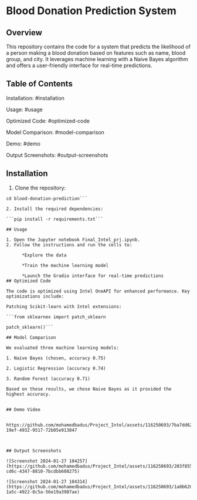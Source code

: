 # Blood Donation Prediction System

## Overview

This repository contains the code for a system that predicts the likelihood of a person making a blood donation based on features such as name, blood group, and city. It leverages machine learning with a Naive Bayes algorithm and offers a user-friendly interface for real-time predictions.

## Table of Contents

Installation: #installation

Usage: #usage

Optimized Code: #optimized-code

Model Comparison: #model-comparison

Demo: #demo

Output Screenshots: #output-screenshots

## Installation

1. Clone the repository:
   
```git clone https://github.com/your-username/blood-donation-prediction.git
cd blood-donation-prediction```

2. Install the required dependencies:
   
```pip install -r requirements.txt```

## Usage

1. Open the Jupyter notebook Final_Intel_prj.ipynb.
2. Follow the instructions and run the cells to:
   
      *Explore the data
   
      *Train the machine learning model
   
      *Launch the Gradio interface for real-time predictions
## Optimized Code

The code is optimized using Intel OneAPI for enhanced performance. Key optimizations include:

Patching Scikit-learn with Intel extensions:

```from sklearnex import patch_sklearn

patch_sklearn()```

## Model Comparison

We evaluated three machine learning models:

1. Naive Bayes (chosen, accuracy 0.75)

2. Logistic Regression (accuracy 0.74)

3. Random Forest (accuracy 0.71)

Based on these results, we chose Naive Bayes as it provided the highest accuracy.


## Demo Video


https://github.com/mohamedbadus/Project_Intel/assets/116250693/7ba7dd62-19ef-4932-9517-72b05e913047



## Output Screenshots

![Screenshot 2024-01-27 104257](https://github.com/mohamedbadus/Project_Intel/assets/116250693/203f8554-cd6c-4347-8810-7bcdbb608275)

![Screenshot 2024-01-27 104314](https://github.com/mohamedbadus/Project_Intel/assets/116250693/1a0b620a-1a5c-4922-8c5a-56e19a3907ae)
